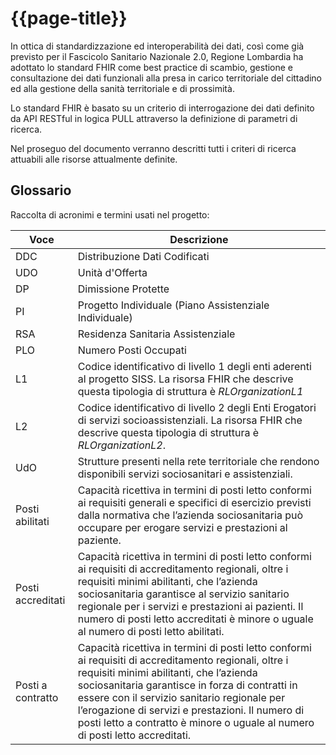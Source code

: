 # {{page-title}}

In ottica di standardizzazione ed interoperabilità dei dati, così come già previsto per il Fascicolo Sanitario Nazionale 2.0, Regione Lombardia ha adottato lo standard FHIR come best practice di scambio, gestione e consultazione dei dati funzionali alla presa in carico territoriale del cittadino ed alla gestione della sanità territoriale e di prossimità.

Lo standard FHIR è basato su un criterio di interrogazione dei dati definito da API RESTful in logica PULL attraverso la definizione di parametri di ricerca. 

Nel proseguo del documento verranno descritti tutti i criteri di ricerca attuabili alle risorse attualmente definite.

## Glossario
Raccolta di acronimi e termini usati nel progetto:
 
| Voce | Descrizione |
|---|---|
| DDC | Distribuzione Dati Codificati |
| UDO | Unità d'Offerta |
| DP | Dimissione Protette |
| PI | Progetto Individuale (Piano Assistenziale Individuale) |
| RSA | Residenza Sanitaria Assistenziale |
| PLO | Numero Posti Occupati |
| L1 | Codice   identificativo di livello 1 degli enti aderenti al progetto SISS. La risorsa   FHIR che descrive questa tipologia di struttura è _RLOrganizationL1_ |
| L2 | Codice identificativo di livello 2 degli Enti Erogatori di servizi socioassistenziali. La risorsa FHIR che descrive questa tipologia di struttura è _RLOrganizationL2_. |
| UdO | Strutture   presenti nella rete territoriale che rendono disponibili servizi   sociosanitari e assistenziali. |
| Posti abilitati | Capacità ricettiva in termini di posti letto conformi ai requisiti generali e specifici di esercizio previsti dalla normativa che l’azienda sociosanitaria può occupare per erogare servizi e prestazioni al paziente. |
| Posti accreditati | Capacità ricettiva in termini di posti letto conformi ai requisiti di accreditamento regionali, oltre i requisiti minimi abilitanti, che l’azienda sociosanitaria garantisce al servizio sanitario regionale per i servizi e prestazioni ai pazienti. Il numero di posti letto accreditati è minore o uguale al numero di posti letto abilitati. |
| Posti a contratto | Capacità ricettiva in termini di posti letto conformi ai requisiti di accreditamento regionali, oltre i requisiti minimi abilitanti, che l’azienda sociosanitaria garantisce in forza di contratti in essere con il servizio sanitario regionale per l’erogazione di servizi e prestazioni. Il numero di posti letto a contratto è minore o uguale al numero di posti letto accreditati. |